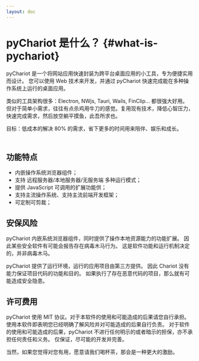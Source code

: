 ```yaml
---
layout: doc
---
```


# pyChariot 是什么？ {#what-is-pychariot}

pyChariot 是一个将网站应用快速封装为跨平台桌面应用的小工具，专为便捷实用而设计。
您可以使用 Web 技术来开发，并通过 pyChariot 快速完成能在多种操作系统上运行的桌面应用。

类似的工具架构很多：Electron, NWjs, Tauri, Wails, FinClip... 都很强大好用。
但对于简单小需求，往往有点杀鸡用牛刀的感觉。复用现有技术，降低心智压力，快速完成需求，然后放空躺平摸鱼，此吾所求也。

目标：低成本的解决 80% 的需求，省下更多的时间用来陪伴、娱乐和成长。

<div class="tip custom-block" style="padding-top: 8px">

[//]: # (只是想尝试一下？跳到 [快速开始]&#40;getting_started&#41;。)

</div>

## 功能特点

- 内嵌操作系统浏览器组件；
- 支持 远程服务器/本地服务器/无服务端 多种运行模式；
- 提供 JavaScript 可调用的扩展功能供；
- 支持主流操作系统、支持主流前端开发框架；
- 可定制可剪裁；

## 安保风险

pyChariot 内嵌系统浏览器组件，同时提供了操作本地资源能力的功能扩展。
因此某些安全软件有可能会报告存在病毒木马行为。
这是软件功能和运行机制决定的，并非病毒木马。

pyChariot 提供了运行环境，运行的应用项目由第三方提供。
因此 Chariot 没有能力保证项目代码的功能和目的。
如果执行了存在恶意代码的项目，那么就有可能造成安全隐患。

## 许可费用

pyChariot 使用 MIT 协议。对于本软件的使用和可能造成的后果请您自行承担。
使用本软件即表明您已经明确了解风险并对可能造成的后果自行负责。
对于软件的使用和可能造成的后果，pyChariot 不进行任何明示的或者暗示的担保，亦不承担任何责任和义务。
仅保证，尽可能的开发并完善。

当然，如果您觉得对您有用，愿意请我们喝杯茶，那会是一种更大的激励。


